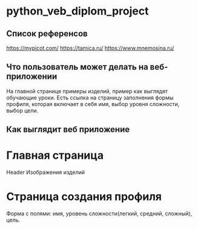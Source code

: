 # python_veb_diplom_project
## Список референсов
https://mypicot.com/
https://tamica.ru/
https://www.mnemosina.ru/
## Что пользователь может делать на веб-приложении
На главной странице примеры изделий, пример как выглядят обучающие уроки. Есть ссылка на страницу заполнения формы профиля, которая включает в себя имя, выбор уровня сложности, выбор цели.
## Как выглядит веб приложение
# Главная страница
Header
Изображения изделий
# Страница создания профиля
Форма с полями: имя, уровень сложности(легкий, средний, сложный), цель.
